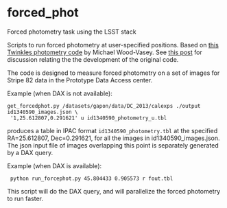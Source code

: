 # forced_phot
Forced photometry task using the LSST stack

Scripts to run forced photometry at user-specified positions. Based on 
[this Twinkles photometry code](https://github.com/wmwv/twinkles_subtractions) by Michael Wood-Vasey. See [this post](https://community.lsst.org/t/how-do-i-do-forced-photometry-on-a-set-of-ra-dec/1074) for discussion relating the the
development of the original code.

The code is designed to measure forced photometry on a set of images for Stripe 82
data in the Prototype Data Access center.

Example (when DAX is not available):

    get_forcedphot.py /datasets/gapon/data/DC_2013/calexps ./output id1340590_images.json \
     '1,25.612807,0.291621' u id1340590_photometry_u.tbl 

produces a table in IPAC format `id1340590_photometry.tbl` at the specified RA=25.612807,
Dec=0.291621, for all the images in id1340590_images.json. The json input file of images
overlapping this point is separately generated by a DAX query.

Example (when DAX is available):

     python run_forcephot.py 45.804433 0.905573 r fout.tbl

This script will do the DAX query, and will parallelize the forced
photometry to run faster.

